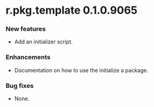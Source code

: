 # r.pkg.template 0.1.0.9065
### New features
* Add an initializer script.
### Enhancements
* Documentation on how to use the initialize a package.
### Bug fixes
* None.
